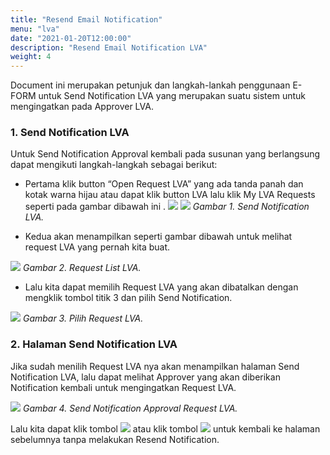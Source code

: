 ```yaml
---
title: "Resend Email Notification"
menu: "lva"
date: "2021-01-20T12:00:00"
description: "Resend Email Notification LVA"
weight: 4
---
```


Document ini merupakan petunjuk dan langkah-lankah penggunaan E-FORM untuk Send Notification LVA yang merupakan suatu sistem untuk mengingatkan pada Approver LVA.
 
### 1. Send Notification LVA

Untuk Send Notification Approval kembali pada susunan yang berlangsung dapat mengikuti langkah-langkah sebagai berikut:

- Pertama klik button “Open Request LVA” yang ada tanda panah dan kotak warna hijau atau dapat klik button LVA lalu klik My LVA Requests seperti pada gambar dibawah ini .
![](/images/LVA/send/notif.png?height=auto&classes=border,shadow)
![](/images/LVA/send/notif1.png?height=auto&classes=border,shadow)
*Gambar 1. Send Notification LVA.*

- Kedua akan menampilkan seperti gambar dibawah untuk melihat request LVA yang pernah kita buat.

![](/images/LVA/send/list.png?height=auto&classes=border,shadow)
*Gambar 2. Request List LVA.*

- Lalu kita dapat memilih Request LVA yang akan dibatalkan dengan mengklik tombol titik 3 dan pilih Send Notification.

![](/images/LVA/send/list1.png?height=auto&classes=border,shadow)
*Gambar 3. Pilih Request LVA.*

### 2. Halaman Send Notification LVA

Jika sudah menilih Request LVA nya akan menampilkan halaman Send Notification LVA, lalu dapat melihat Approver yang akan diberikan Notification kembali untuk mengingatkan Request LVA.

![](/images/LVA/send/form.png?height=auto&classes=border,shadow)
*Gambar 4. Send Notification Approval Request LVA.*

</div>

Lalu kita dapat klik tombol ![](/images/LVA/send/send.png?height=auto&classes=border,shadow) atau klik tombol ![](/images/LVA/send/back.png?height=auto&classes=border,shadow) untuk kembali ke halaman sebelumnya tanpa melakukan Resend Notification.
